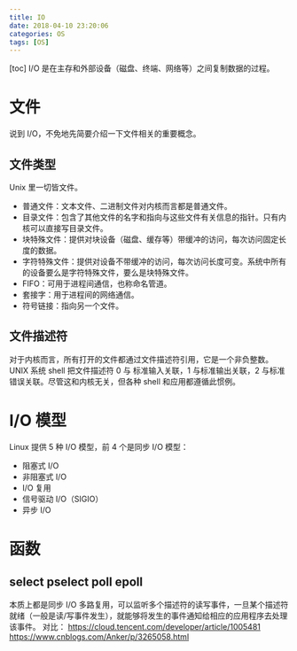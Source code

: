 ```yaml
---
title: IO
date: 2018-04-10 23:20:06
categories: OS
tags: [OS]
---
```

[toc]
I/O 是在主存和外部设备（磁盘、终端、网络等）之间复制数据的过程。

# 文件
说到 I/O，不免地先简要介绍一下文件相关的重要概念。

## 文件类型
Unix 里一切皆文件。
* 普通文件：文本文件、二进制文件对内核而言都是普通文件。
* 目录文件：包含了其他文件的名字和指向与这些文件有关信息的指针。只有内核可以直接写目录文件。
* 块特殊文件：提供对块设备（磁盘、缓存等）带缓冲的访问，每次访问固定长度的数据。
* 字符特殊文件：提供对设备不带缓冲的访问，每次访问长度可变。系统中所有的设备要么是字符特殊文件，要么是块特殊文件。
* FIFO：可用于进程间通信，也称命名管道。
* 套接字：用于进程间的网络通信。
* 符号链接：指向另一个文件。

## 文件描述符
对于内核而言，所有打开的文件都通过文件描述符引用，它是一个非负整数。UNIX 系统 shell 把文件描述符 0 与 标准输入关联，1 与标准输出关联，2 与标准错误关联。尽管这和内核无关，但各种 shell 和应用都遵循此惯例。

# I/O 模型
Linux 提供 5 种 I/O 模型，前 4 个是同步 I/O 模型：
* 阻塞式 I/O
* 非阻塞式 I/O
* I/O 复用
* 信号驱动 I/O（SIGIO）
* 异步 I/O

# 函数
## select pselect poll epoll
本质上都是同步 I/O 多路复用，可以监听多个描述符的读写事件，一旦某个描述符就绪（一般是读/写事件发生），就能够将发生的事件通知给相应的应用程序去处理该事件。
对比：
https://cloud.tencent.com/developer/article/1005481
https://www.cnblogs.com/Anker/p/3265058.html